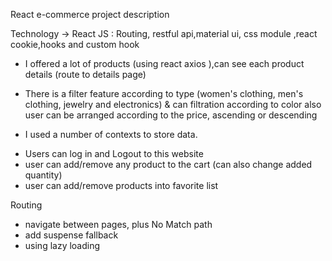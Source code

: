 <!--  👋👀 Hi, I’m Afrah Abualrob -->


React e-commerce project description

Technology -> React JS : Routing, restful api,material ui, css module ,react cookie,hooks and custom hook

* I offered a lot of products (using react axios ),can see each product details (route to details page)

* There is a filter feature according to type (women's clothing, men's clothing, jewelry and electronics) & can filtration according to color
also user can be arranged according to the price, ascending or descending 

* I used a number of contexts to store data.

- Users can log in and Logout to this website
- user can add/remove any product to the cart (can also change added quantity) 
- user can add/remove products into favorite list

Routing 
- navigate between pages, plus No Match path
-  add suspense fallback
- using lazy loading 



